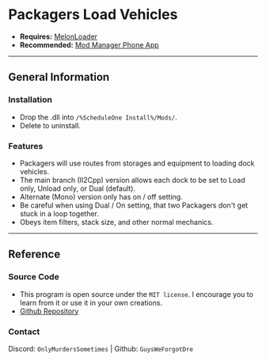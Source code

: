 # Packagers Load Vehicles
- **Requires:** [MelonLoader](https://melonwiki.xyz/#/)
- **Recommended:** [Mod Manager Phone App](https://www.nexusmods.com/schedule1/mods/397)

---

## General Information
### Installation
- Drop the .dll into `/%ScheduleOne Install%/Mods/`.
- Delete to uninstall.
### Features
- Packagers will use routes from storages and equipment to loading dock vehicles.
- The main branch (Il2Cpp) version allows each dock to be set to Load only, Unload only, or Dual (default).
- Alternate (Mono) version only has on / off setting.
- Be careful when using Dual / On setting, that two Packagers don't get stuck in a loop together.
- Obeys item filters, stack size, and other normal mechanics.

---

## Reference
### Source Code
- This program is open source under the `MIT license`. I encourage you to learn from it or use it in your own creations.
- [Github Repository](http://github.com/GuysWeForgotDre/PackagersLoadVehicles)
### Contact
Discord: `OnlyMurdersSometimes` | Github: `GuysWeForgotDre`
